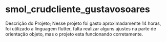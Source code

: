 # smol_crudcliente_gustavosoares
 


Descrição do Projeto;
Nesse projeto foi gasto aproximadamente 14 horas, foi utilizado a linguagem flutter, falta realizar alguns ajustes na parte de orientação objeto, mas o projeto esta funcionando corretamente.
